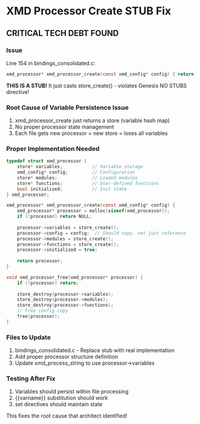 # XMD Processor Create STUB Fix

## CRITICAL TECH DEBT FOUND

### Issue
Line 154 in bindings_consolidated.c:
```c
xmd_processor* xmd_processor_create(const xmd_config* config) { return (xmd_processor*)store_create(); }
```

**THIS IS A STUB!** It just casts store_create() - violates Genesis NO STUBS directive!

### Root Cause of Variable Persistence Issue
1. xmd_processor_create just returns a store (variable hash map)
2. No proper processor state management
3. Each file gets new processor = new store = loses all variables

### Proper Implementation Needed

```c
typedef struct xmd_processor {
    store* variables;           // Variable storage
    xmd_config* config;         // Configuration
    store* modules;             // Loaded modules
    store* functions;           // User-defined functions
    bool initialized;           // Init state
} xmd_processor;

xmd_processor* xmd_processor_create(const xmd_config* config) {
    xmd_processor* processor = malloc(sizeof(xmd_processor));
    if (!processor) return NULL;
    
    processor->variables = store_create();
    processor->config = config;  // Should copy, not just reference
    processor->modules = store_create();
    processor->functions = store_create();
    processor->initialized = true;
    
    return processor;
}

void xmd_processor_free(xmd_processor* processor) {
    if (!processor) return;
    
    store_destroy(processor->variables);
    store_destroy(processor->modules);
    store_destroy(processor->functions);
    // Free config copy
    free(processor);
}
```

### Files to Update
1. bindings_consolidated.c - Replace stub with real implementation
2. Add proper processor structure definition
3. Update xmd_process_string to use processor->variables

### Testing After Fix
1. Variables should persist within file processing
2. {{varname}} substitution should work
3. set directives should maintain state

This fixes the root cause that architect identified!